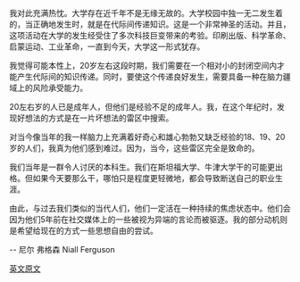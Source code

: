 我对此充满热忱。大学存在近千年不是无缘无故的。大学校园中独一无二发生着的，当正确地发生时，就是在代际间传递知识。这是一个非常神圣的活动。并且，这项活动在大学的发生经受住了多次科技巨变带来的考验。印刷出版、科学革命、启蒙运动、工业革命，一直到今天，大学这一形式犹存。

我觉得可能本性上，20岁左右这段时期，我们需要在一个相对小的封闭空间内才能产生代际间的知识传递。同时，要使这个传递良好发生，需要具备一种在脑力疆域上的风险承受能力。

20左右岁的人已是成年人，但他们是经验不足的成年人。我，在这个年纪时，发现好想法的方式是在一片坏想法的雷区中搜索。

对当今像当年的我一样脑力上充满着好奇心和雄心勃勃又缺乏经验的18、19、20岁的人们，我真为他们感到难过。因为，当今，这些雷区完全是致命的。

我们当年是一群令人讨厌的本科生。我们在斯坦福大学、牛津大学干的可能更出格。但如果今天要那么干，哪怕只是程度更轻微地，都会导致断送自己的职业生涯。

由此，与过去我们类似的当代人们，他们一定活在一种持续的焦虑状态中。他们会因为他们5年前在社交媒体上的一些被视为异端的言论而被驱逐。我的部分动机则是希望给现在的方式一些思想自由的尝试。

-- 尼尔 弗格森 Niall Ferguson

[英文原文](https://github.com/Carl-Zhuan-Yuan/Lex-Fridman-Podcast-Chinese-Discussion/blob/main/thoughts/20211108_Niall_Ferguson/%E8%A8%80%E8%AE%BA%E5%AE%B9%E9%94%99%E7%9A%84%E6%B0%9B%E5%9B%B4_%E7%BB%8F%E5%85%B8%E6%B2%89%E6%B7%80%E5%89%8D%E6%B2%BF%E7%A7%91%E6%8A%80%E5%B9%B6%E4%B8%BE_%E4%B8%BA%E5%BD%93%E4%BB%A3%E6%96%B0%E9%94%90%E6%8F%90%E4%BE%9B%E7%A8%80%E7%BC%BA%E9%80%89%E6%8B%A9_2021%E5%B9%B4%E5%BA%95%E4%B8%BA%E6%AD%A4%E6%96%B0%E7%AB%8B%E7%9A%84%E7%A7%81%E7%AB%8B%E5%A5%A5%E6%96%AF%E6%B1%80%E5%A4%A7%E5%AD%A6_University_of_Austin_UATX.md)
